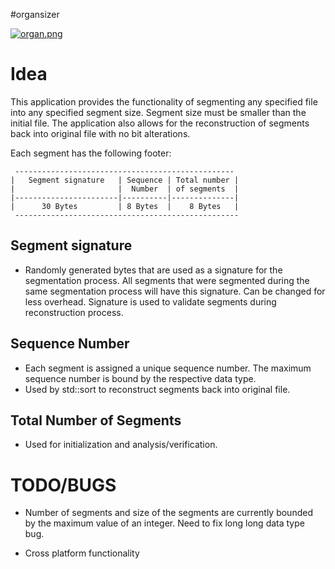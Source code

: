 #organsizer

[![organ.png](https://i.postimg.cc/52spB2cP/organ.png)](https://postimg.cc/bZ2Q88wb)

Idea
=================================================================================
This application provides the functionality of segmenting any specified file into any specified segment size. Segment size must be smaller than the initial file. The application also allows for the reconstruction of segments back into original file with no bit alterations.  

Each segment has the following footer:

     ------------------------------------------------- 
    |   Segment signature   | Sequence | Total number |
    |                       |  Number  | of segments  |
    |-----------------------|----------|--------------|
    |      30 Bytes         | 8 Bytes  |    8 Bytes   |
     -------------------------------------------------- 
 
 Segment signature
 -----------------
 - Randomly generated bytes that are used as a signature for the segmentation process. All segments that were segmented during the same segmentation process will have this signature. Can be changed for less overhead. Signature is used to validate segments during reconstruction process.
 
 Sequence Number
 -----------------
 - Each segment is assigned a unique sequence number. The maximum sequence number is bound by the respective data type.
 - Used by std::sort to reconstruct segments back into original file.
 
 Total Number of Segments
 -----------------
 - Used for initialization and analysis/verification.
 
TODO/BUGS
=================================================================================
- Number of segments and size of the segments are currently bounded by the maximum value of an integer. Need to fix long long data type bug.  

- Cross platform functionality
